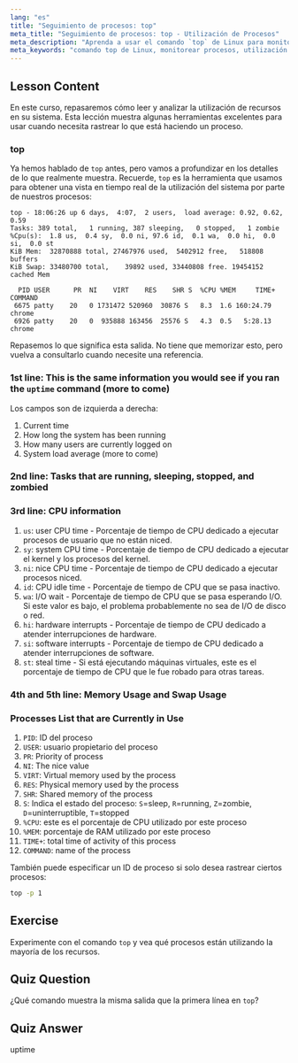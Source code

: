 ```yaml
---
lang: "es"
title: "Seguimiento de procesos: top"
meta_title: "Seguimiento de procesos: top - Utilización de Procesos"
meta_description: "Aprenda a usar el comando `top` de Linux para monitorear los recursos del sistema y rastrear procesos. Comprenda los detalles de CPU, memoria y procesos para el análisis de rendimiento."
meta_keywords: "comando top de Linux, monitorear procesos, utilización del sistema, rendimiento de Linux, principiante, tutorial, guía"
---
```


## Lesson Content

En este curso, repasaremos cómo leer y analizar la utilización de recursos en su sistema. Esta lección muestra algunas herramientas excelentes para usar cuando necesita rastrear lo que está haciendo un proceso.

### top

Ya hemos hablado de `top` antes, pero vamos a profundizar en los detalles de lo que realmente muestra. Recuerde, `top` es la herramienta que usamos para obtener una vista en tiempo real de la utilización del sistema por parte de nuestros procesos:

```plaintext
top - 18:06:26 up 6 days,  4:07,  2 users,  load average: 0.92, 0.62, 0.59
Tasks: 389 total,   1 running, 387 sleeping,   0 stopped,   1 zombie
%Cpu(s):  1.8 us,  0.4 sy,  0.0 ni, 97.6 id,  0.1 wa,  0.0 hi,  0.0 si,  0.0 st
KiB Mem:  32870888 total, 27467976 used,  5402912 free,   518808 buffers
KiB Swap: 33480700 total,    39892 used, 33440808 free. 19454152 cached Mem

  PID USER      PR  NI    VIRT    RES    SHR S  %CPU %MEM     TIME+ COMMAND
 6675 patty    20   0 1731472 520960  30876 S   8.3  1.6 160:24.79 chrome
 6926 patty    20   0  935888 163456  25576 S   4.3  0.5   5:28.13 chrome
```

Repasemos lo que significa esta salida. No tiene que memorizar esto, pero vuelva a consultarlo cuando necesite una referencia.

### 1st line: This is the same information you would see if you ran the `uptime` command (more to come)

Los campos son de izquierda a derecha:

1. Current time
2. How long the system has been running
3. How many users are currently logged on
4. System load average (more to come)

### 2nd line: Tasks that are running, sleeping, stopped, and zombied

### 3rd line: CPU information

1. `us`: user CPU time - Porcentaje de tiempo de CPU dedicado a ejecutar procesos de usuario que no están niced.
2. `sy`: system CPU time - Porcentaje de tiempo de CPU dedicado a ejecutar el kernel y los procesos del kernel.
3. `ni`: nice CPU time - Porcentaje de tiempo de CPU dedicado a ejecutar procesos niced.
4. `id`: CPU idle time - Porcentaje de tiempo de CPU que se pasa inactivo.
5. `wa`: I/O wait - Porcentaje de tiempo de CPU que se pasa esperando I/O. Si este valor es bajo, el problema probablemente no sea de I/O de disco o red.
6. `hi`: hardware interrupts - Porcentaje de tiempo de CPU dedicado a atender interrupciones de hardware.
7. `si`: software interrupts - Porcentaje de tiempo de CPU dedicado a atender interrupciones de software.
8. `st`: steal time - Si está ejecutando máquinas virtuales, este es el porcentaje de tiempo de CPU que le fue robado para otras tareas.

### 4th and 5th line: Memory Usage and Swap Usage

### Processes List that are Currently in Use

1. `PID`: ID del proceso
2. `USER`: usuario propietario del proceso
3. `PR`: Priority of process
4. `NI`: The nice value
5. `VIRT`: Virtual memory used by the process
6. `RES`: Physical memory used by the process
7. `SHR`: Shared memory of the process
8. `S`: Indica el estado del proceso: `S`=sleep, `R`=running, `Z`=zombie, `D`=uninterruptible, `T`=stopped
9. `%CPU`: este es el porcentaje de CPU utilizado por este proceso
10. `%MEM`: porcentaje de RAM utilizado por este proceso
11. `TIME+`: total time of activity of this process
12. `COMMAND`: name of the process

También puede especificar un ID de proceso si solo desea rastrear ciertos procesos:

```bash
top -p 1
```

## Exercise

Experimente con el comando `top` y vea qué procesos están utilizando la mayoría de los recursos.

## Quiz Question

¿Qué comando muestra la misma salida que la primera línea en `top`?

## Quiz Answer

uptime
